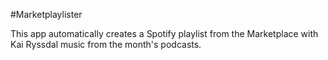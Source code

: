 #Marketplaylister

This app automatically creates a Spotify playlist from the Marketplace with Kai Ryssdal music from the month's podcasts.
